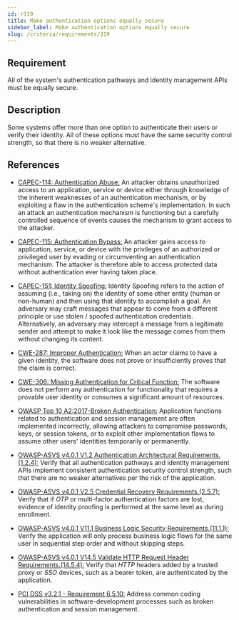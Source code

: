 ```yaml
---
id: r319
title: Make authentication options equally secure
sidebar_label: Make authentication options equally secure
slug: /criteria/requirements/319
---
```


## Requirement

All of the system's authentication pathways
and identity management APIs
must be equally secure.

## Description

Some systems offer more than one option
to authenticate their users
or verify their identity.
All of these options must have
the same security control strength,
so that there is no weaker alternative.

## References

- [CAPEC-114: Authentication Abuse:](http://capec.mitre.org/data/definitions/114.html)
  An attacker obtains unauthorized access to an application,
  service or device
  either through knowledge of the inherent weaknesses
  of an authentication mechanism,
  or by exploiting a flaw
  in the authentication scheme's implementation.
  In such an attack
  an authentication mechanism is functioning
  but a carefully controlled sequence of events
  causes the mechanism to grant access to the attacker.

- [CAPEC-115: Authentication Bypass:](http://capec.mitre.org/data/definitions/115.html)
  An attacker gains access to application, service,
  or device with the privileges
  of an authorized or privileged user
  by evading or circumventing an authentication mechanism.
  The attacker is therefore able
  to access protected data
  without authentication
  ever having taken place.

- [CAPEC-151: Identity Spoofing:](http://capec.mitre.org/data/definitions/151.html)
  Identity Spoofing refers to the action
  of assuming (i.e., taking on)
  the identity of some other entity (human or non-human)
  and then using that identity
  to accomplish a goal.
  An adversary may craft messages that appear
  to come from a different principle
  or use stolen / spoofed authentication credentials.
  Alternatively,
  an adversary may intercept a message
  from a legitimate sender
  and attempt to make it look like the message
  comes from them
  without changing its content.

- [CWE-287: Improper Authentication:](https://cwe.mitre.org/data/definitions/287.html)
  When an actor claims to have a given identity,
  the software does not prove
  or insufficiently proves
  that the claim is correct.

- [CWE-306: Missing Authentication for Critical Function:](https://cwe.mitre.org/data/definitions/306.html)
  The software does not perform any authentication
  for functionality
  that requires a provable user identity
  or consumes a significant amount of resources.

- [OWASP Top 10 A2:2017-Broken Authentication:](https://owasp.org/www-project-top-ten/OWASP_Top_Ten_2017/Top_10-2017_A2-Broken_Authentication)
  Application functions related to authentication
  and session management
  are often implemented incorrectly,
  allowing attackers to compromise passwords, keys,
  or session tokens,
  or to exploit other implementation flaws
  to assume other users' identities
  temporarily or permanently.

- [OWASP-ASVS v4.0.1 V1.2 Authentication Architectural Requirements.(1.2.4):](https://owasp.org/www-pdf-archive/OWASP_Application_Security_Verification_Standard_4.0-en.pdf)
  Verify that all authentication pathways
  and identity management APIs implement
  consistent authentication security control strength,
  such that there are no weaker alternatives
  per the risk of the application.

- [OWASP-ASVS v4.0.1 V2.5 Credential Recovery Requirements.(2.5.7):](https://owasp.org/www-pdf-archive/OWASP_Application_Security_Verification_Standard_4.0-en.pdf)
  Verify that if *OTP*
  or multi-factor authentication factors are lost,
  evidence of identity proofing
  is performed at the same level
  as during enrollment.

- [OWASP-ASVS v4.0.1 V11.1 Business Logic Security Requirements.(11.1.1):](https://owasp.org/www-pdf-archive/OWASP_Application_Security_Verification_Standard_4.0-en.pdf)
  Verify the application will only process business logic flows
  for the same user in sequential step order
  and without skipping steps.

- [OWASP-ASVS v4.0.1 V14.5 Validate HTTP Request Header Requirements.(14.5.4):](https://owasp.org/www-pdf-archive/OWASP_Application_Security_Verification_Standard_4.0-en.pdf)
  Verify that *HTTP* headers added
  by a trusted proxy or *SSO* devices,
  such as a bearer token,
  are authenticated by the application.

- [PCI DSS v3.2.1 - Requirement 6.5.10:](https://www.pcisecuritystandards.org/documents/PCI_DSS_v3-2-1.pdf)
  Address common coding vulnerabilities
  in software-development processes
  such as broken authentication
 and session management.
